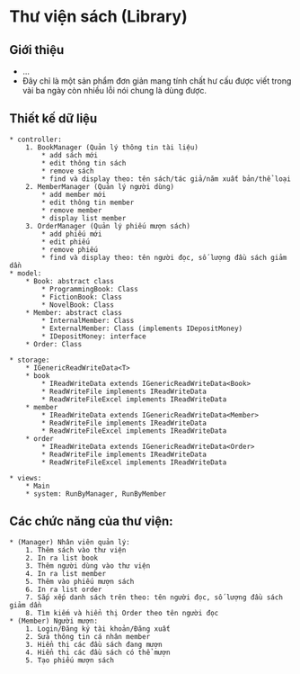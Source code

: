 # Thư viện sách (Library)
## Giới thiệu
* ...
* Đây chỉ là một sản phẩm đơn giản mang tính chất hư cấu được viết trong vài ba ngày còn nhiều lỗi nói chung là dùng được.

## Thiết kế dữ liệu
	* controller:
		1. BookManager (Quản lý thông tin tài liệu)
			* add sách mới
			* edit thông tin sách
			* remove sách
			* find và display theo: tên sách/tác giả/năm xuất bản/thể loại
		2. MemberManager (Quản lý người dùng)
			* add member mới
			* edit thông tin member
			* remove member
			* display list member
		3. OrderManager (Quản lý phiếu mượn sách)
			* add phiếu mới
			* edit phiếu
			* remove phiếu
			* find và display theo: tên người đọc, số lượng đầu sách giảm dần
	* model:
		* Book: abstract class
			* ProgrammingBook: Class
			* FictionBook: Class
			* NovelBook: Class
		* Member: abstract class
			* InternalMember: Class
			* ExternalMember: Class (implements IDepositMoney)
			* IDepositMoney: interface
		* Order: Class

	* storage:
		* IGenericReadWriteData<T>
		* book
			* IReadWriteData extends IGenericReadWriteData<Book>
			* ReadWriteFile implements IReadWriteData
			* ReadWriteFileExcel implements IReadWriteData
		* member
			* IReadWriteData extends IGenericReadWriteData<Member>
			* ReadWriteFile implements IReadWriteData
			* ReadWriteFileExcel implements IReadWriteData
		* order
			* IReadWriteData extends IGenericReadWriteData<Order>
			* ReadWriteFile implements IReadWriteData
			* ReadWriteFileExcel implements IReadWriteData

	* views:
		* Main
		* system: RunByManager, RunByMember

## Các chức năng của thư viện:
	* (Manager) Nhân viên quản lý:
		1. Thêm sách vào thư viện
		2. In ra list book
		3. Thêm người dùng vào thư viện
		4. In ra list member
		5. Thêm vào phiếu mượn sách
		6. In ra list order
		7. Sắp xếp danh sách trên theo: tên người đọc, số lượng đầu sách giảm dần
		8. Tìm kiếm và hiển thị Order theo tên người đọc
	* (Member) Người mượn:
		1. Login/Đăng ký tài khoản/Đăng xuất
		2. Sửa thông tin cá nhân member
		3. Hiển thị các đầu sách đang mượn
		4. Hiển thị các đầu sách có thể mượn
        5. Tạo phiếu mượn sách

